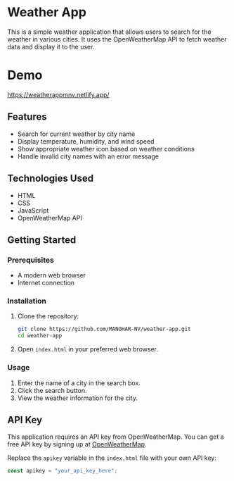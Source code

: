 # Weather App

This is a simple weather application that allows users to search for the weather in various cities. It uses the OpenWeatherMap API to fetch weather data and display it to the user.


# Demo

https://weatherappmnv.netlify.app/

## Features

- Search for current weather by city name
- Display temperature, humidity, and wind speed
- Show appropriate weather icon based on weather conditions
- Handle invalid city names with an error message

## Technologies Used

- HTML
- CSS
- JavaScript
- OpenWeatherMap API

## Getting Started

### Prerequisites

- A modern web browser
- Internet connection

### Installation

1. Clone the repository:
    ```sh
    git clone https://github.com/MANOHAR-NV/weather-app.git
    cd weather-app
    ```

2. Open `index.html` in your preferred web browser.

### Usage

1. Enter the name of a city in the search box.
2. Click the search button.
3. View the weather information for the city.

## API Key

This application requires an API key from OpenWeatherMap. You can get a free API key by signing up at [OpenWeatherMap](https://home.openweathermap.org/users/sign_up).

Replace the `apikey` variable in the `index.html` file with your own API key:

```javascript
const apikey = "your_api_key_here";
